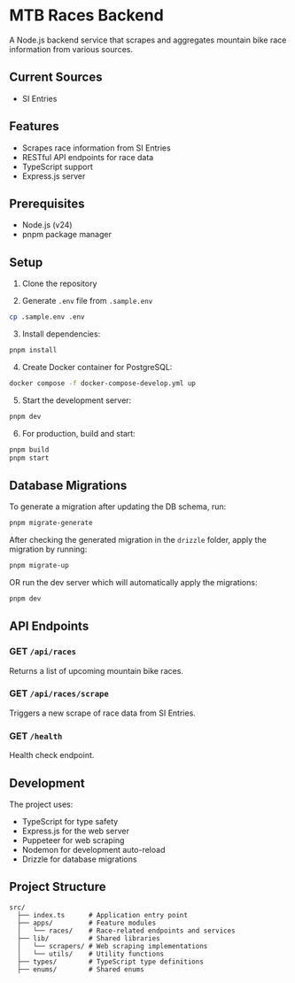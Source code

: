 # MTB Races Backend

A Node.js backend service that scrapes and aggregates mountain bike race information from various sources.

## Current Sources

-   SI Entries

## Features

-   Scrapes race information from SI Entries
-   RESTful API endpoints for race data
-   TypeScript support
-   Express.js server

## Prerequisites

-   Node.js (v24)
-   pnpm package manager

## Setup

1. Clone the repository

2. Generate `.env` file from `.sample.env`

```bash
cp .sample.env .env
```

3. Install dependencies:

```bash
pnpm install
```

4. Create Docker container for PostgreSQL:

```bash
docker compose -f docker-compose-develop.yml up
```

5. Start the development server:

```bash
pnpm dev
```

6. For production, build and start:

```bash
pnpm build
pnpm start
```

## Database Migrations

To generate a migration after updating the DB schema, run:

```bash
pnpm migrate-generate
```

After checking the generated migration in the `drizzle` folder, apply the migration by running:

```bash
pnpm migrate-up
```

OR run the dev server which will automatically apply the migrations:

```bash
pnpm dev
```

## API Endpoints

### GET `/api/races`

Returns a list of upcoming mountain bike races.

### GET `/api/races/scrape`

Triggers a new scrape of race data from SI Entries.

### GET `/health`

Health check endpoint.

## Development

The project uses:

-   TypeScript for type safety
-   Express.js for the web server
-   Puppeteer for web scraping
-   Nodemon for development auto-reload
-   Drizzle for database migrations

## Project Structure

```
src/
  ├── index.ts      # Application entry point
  ├── apps/         # Feature modules
  │   └── races/    # Race-related endpoints and services
  ├── lib/          # Shared libraries
  │   └── scrapers/ # Web scraping implementations
  │   └── utils/    # Utility functions
  ├── types/        # TypeScript type definitions
  ├── enums/        # Shared enums
```

